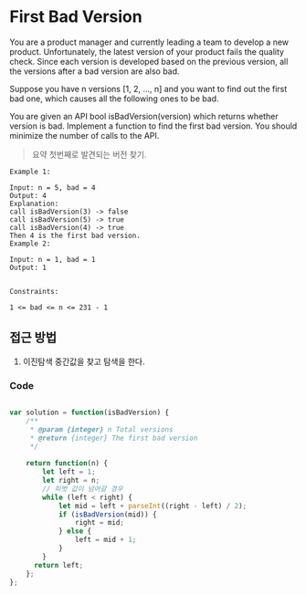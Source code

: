# First Bad Version

You are a product manager and currently leading a team to develop a new product. Unfortunately, the latest version of your product fails the quality check. Since each version is developed based on the previous version, all the versions after a bad version are also bad.

Suppose you have n versions [1, 2, ..., n] and you want to find out the first bad one, which causes all the following ones to be bad.

You are given an API bool isBadVersion(version) which returns whether version is bad. Implement a function to find the first bad version. You should minimize the number of calls to the API.

> 요약 첫번째로 발견되는 버전 찾기.

```text
Example 1:

Input: n = 5, bad = 4
Output: 4
Explanation:
call isBadVersion(3) -> false
call isBadVersion(5) -> true
call isBadVersion(4) -> true
Then 4 is the first bad version.
Example 2:

Input: n = 1, bad = 1
Output: 1
 

Constraints:

1 <= bad <= n <= 231 - 1
```

## 접근 방법

1. 이진탐색 중간값을 찾고 탐색을 한다.

### Code

```javascript

var solution = function(isBadVersion) {
    /**
     * @param {integer} n Total versions
     * @return {integer} The first bad version
     */
    
    return function(n) {
        let left = 1;
        let right = n;
        // 피벗 값이 넘어갈 경우 
        while (left < right) {
            let mid = left + parseInt((right - left) / 2);
            if (isBadVersion(mid)) {
                right = mid;
            } else {
                left = mid + 1;
            }
        }
      return left;  
    };
};

```
